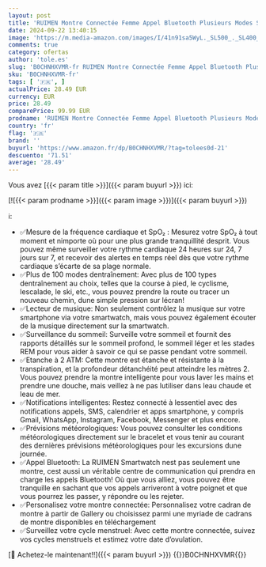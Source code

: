 ```yaml
---
layout: post
title: 'RUIMEN Montre Connectée Femme Appel Bluetooth Plusieurs Modes Sportifs Notifications Intelligentes Surveillance du Cycle Menstruel Contrôle de la Musique Cadran de Montre Personnalisé Violet'
date: 2024-09-22 13:40:15
image: 'https://m.media-amazon.com/images/I/41n91sa5WyL._SL500_._SL400_.jpg'
comments: true
category: ofertas
author: 'tole.es'
slug: 'B0CHNHXVMR-fr RUIMEN Montre Connectée Femme Appel Bluetooth Plusieurs...'
sku: 'B0CHNHXVMR-fr'
tags: [ '🇫🇷', ]
actualPrice: 28.49 EUR
currency: EUR
price: 28.49
comparePrice: 99.99 EUR
prodname: 'RUIMEN Montre Connectée Femme Appel Bluetooth Plusieurs Modes Sportifs Notifications Intelligentes Surveillance du Cycle Menstruel Contrôle de la Musique Cadran de Montre Personnalisé Violet'
country: 'fr'
flag: '🇫🇷'
brand: ''
buyurl: 'https://www.amazon.fr/dp/B0CHNHXVMR/?tag=tolees0d-21'
descuento: '71.51'
average: '28.49'
---
```


Vous avez [{{< param title >}}]({{< param buyurl >}}) ici:

[![{{< param prodname >}}]({{< param image >}})]({{< param buyurl >}})

ℹ️:

- ✅Mesure de la fréquence cardiaque et SpO₂ : Mesurez votre SpO₂ à tout moment et nimporte où pour une plus grande tranquillité desprit. Vous pouvez même surveiller votre rythme cardiaque 24 heures sur 24, 7 jours sur 7, et recevoir des alertes en temps réel dès que votre rythme cardiaque s’écarte de sa plage normale.
- ✅Plus de 100 modes dentraînement: Avec plus de 100 types dentraînement au choix, telles que la course à pied, le cyclisme, lescalade, le ski, etc., vous pouvez prendre la route ou tracer un nouveau chemin, dune simple pression sur lécran!
- ✅Lecteur de musique: Non seulement contrôlez la musique sur votre smartphone via votre smartwatch, mais vous pouvez également écouter de la musique directement sur la smartwatch.
- ✅Surveillance du sommeil: Surveille votre sommeil et fournit des rapports détaillés sur le sommeil profond, le sommeil léger et les stades REM pour vous aider à savoir ce qui se passe pendant votre sommeil.
- ✅Etanche à 2 ATM: Cette montre est étanche et résistante à la transpiration, et la profondeur détanchéité peut atteindre les mètres 2. Vous pouvez prendre la montre intelligente pour vous laver les mains et prendre une douche, mais veillez à ne pas lutiliser dans leau chaude et leau de mer.
- ✅Notifications intelligentes: Restez connecté à lessentiel avec des notifications appels, SMS, calendrier et apps smartphone, y compris Gmail, WhatsApp, Instagram, Facebook, Messenger et plus encore.
- ✅Prévisions météorologiques: Vous pouvez consulter les conditions météorologiques directement sur le bracelet et vous tenir au courant des dernières prévisions météorologiques pour les excursions dune journée.
- ✅Appel Bluetooth: La RUIMEN Smartwatch nest pas seulement une montre, cest aussi un véritable centre de communication qui prendra en charge les appels Bluetooth! Où que vous alliez, vous pouvez être tranquille en sachant que vos appels arriveront à votre poignet et que vous pourrez les passer, y répondre ou les rejeter.
- ✅Personalisez votre montre connectée: Personnalisez votre cadran de montre à partir de Gallery ou choisissez parmi une myriade de cadrans de montre disponibles en téléchargement
- ✅Surveillez votre cycle menstruel: Avec cette montre connectée, suivez vos cycles menstruels et estimez votre date d’ovulation.

[🛒 Achetez-le maintenant!!]({{< param buyurl >}})
{{<world>}}B0CHNHXVMR{{</world>}}
